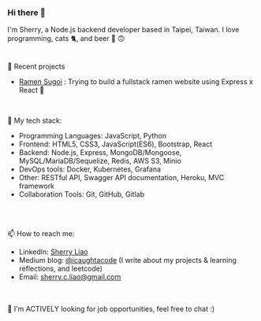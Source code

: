 ### Hi there 👋

I'm Sherry, a Node.js backend developer based in Taipei, Taiwan. I love programming, cats 🐈‍, and beer 🍺 🙃 </br> 
</br>
</br>
🔭  Recent projects
-  [Ramen Sugoi](https://github.com/sherryliao21/ramen-sugoi-backend) : Trying to build a fullstack ramen website using Express x React 🍜
</br>

🌱  My tech stack:
-  Programming Languages: JavaScript, Python
-  Frontend: HTML5, CSS3, JavaScript(ES6), Bootstrap, React
-  Backend: Node.js, Express, MongoDB/Mongoose, MySQL/MariaDB/Sequelize, Redis, AWS S3, Minio
-  DevOps tools: Docker, Kubernetes, Grafana
-  Other: RESTful API, Swagger API documentation, Heroku, MVC framework
-  Collaboration Tools: Git, GitHub, Gitlab
</br>
</br>

📫  How to reach me: 
-  LinkedIn: [Sherry Liao](https://www.linkedin.com/in/sherrycliao/) </br>
-  Medium blog: [@icaughtacode](https://icaughtacode.medium.com/)  (I write about my projects & learning reflections, and leetcode)</br>
-  Email: sherry.c.liao@gmail.com</br>
</br>
</br>
💬  I'm ACTIVELY looking for job opportunities, feel free to chat :)
